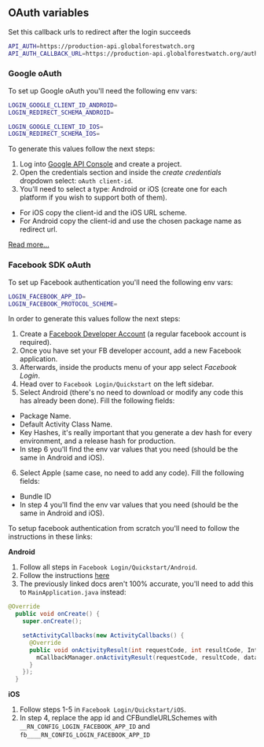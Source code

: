 ## OAuth variables

Set this callback urls to redirect after the login succeeds
```bash
API_AUTH=https://production-api.globalforestwatch.org
API_AUTH_CALLBACK_URL=https://production-api.globalforestwatch.org/auth/success
```

### Google oAuth
To set up Google oAuth you'll need the following env vars:
```bash
LOGIN_GOOGLE_CLIENT_ID_ANDROID=
LOGIN_REDIRECT_SCHEMA_ANDROID=

LOGIN_GOOGLE_CLIENT_ID_IOS=
LOGIN_REDIRECT_SCHEMA_IOS=
```
To generate this values follow the next steps:
1. Log into [Google API Console](https://console.developers.google.com/apis) and create a project.
2. Open the credentials section and inside the _create credentials_ dropdown select: `oAuth client-id`.
3. You'll need to select a type: Android or iOS (create one for each platform if you wish to support both of them).
  - For iOS copy the client-id and the iOS URL scheme.
  - For Android copy the client-id and use the chosen package name as redirect url.

[Read more...](https://developers.google.com/identity/protocols/OAuth2InstalledApp)

### Facebook SDK oAuth
To set up Facebook authentication you'll need the following env vars:
```bash
LOGIN_FACEBOOK_APP_ID=
LOGIN_FACEBOOK_PROTOCOL_SCHEME=
```
In order to generate this values follow the next steps:
1. Create a [Facebook Developer Account](developers.facebook.com) (a regular facebook account is required).
2. Once you have set your FB developer account, add a new Facebook application.
3. Afterwards, inside the products menu of your app select _Facebook Login_.
4. Head over to `Facebook Login/Quickstart` on the left sidebar.
5. Select Android (there's no need to download or modify any code this has already been done). Fill the following fields:
  - Package Name.
  - Default Activity Class Name.
  - Key Hashes, it's really important that you generate a dev hash for every environment, and a release hash for production.
  - In step 6 you'll find the env var values that you need (should be the same in Android and iOS).
6. Select Apple (same case, no need to add any code). Fill the following fields:
  - Bundle ID
  - In step 4 you'll find the env var values that you need (should be the same in Android and iOS).

To setup facebook authentication from scratch you'll need to follow the instructions in these links:

**Android**
1. Follow all steps in `Facebook Login/Quickstart/Android`.
2. Follow the instructions [here](https://developers.facebook.com/docs/react-native/configure-android-current)
3. The previously linked docs aren't 100% accurate, you'll need to add this to `MainApplication.java` instead:
```java
@Override
  public void onCreate() {
    super.onCreate();

    setActivityCallbacks(new ActivityCallbacks() {
      @Override
      public void onActivityResult(int requestCode, int resultCode, Intent data) {
        mCallbackManager.onActivityResult(requestCode, resultCode, data);
      }
    });
  }
```

**iOS**
1. Follow steps 1-5 in `Facebook Login/Quickstart/iOS`.
2. In step 4, replace the app id and CFBundleURLSchemes with `__RN_CONFIG_LOGIN_FACEBOOK_APP_ID` and `fb____RN_CONFIG_LOGIN_FACEBOOK_APP_ID`
